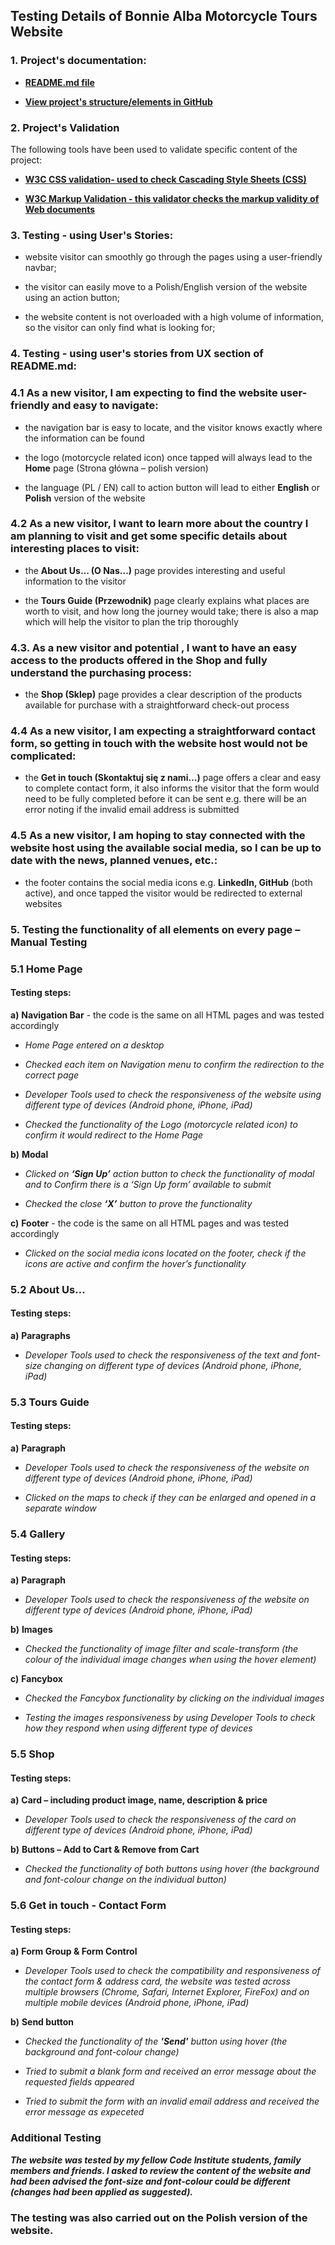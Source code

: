 ## Testing Details of Bonnie Alba Motorcycle Tours Website

        
### 1. Project's documentation:


* [**README.md file**](https://github.com/KrisK1978/Bonnie-Alba-Motorcycle-Tours-Milestone1-UCFD/blob/master/README.md)

* [**View project's structure/elements in GitHub**](https://github.com/KrisK1978/Bonnie-Alba-Motorcycle-Tours-Milestone1-UCFD")



### 2. Project's Validation



The following tools have been used to validate specific content of the project:



*   [**W3C CSS validation- used to check Cascading Style Sheets (CSS)**](https://jigsaw.w3.org/css-validator/#validate_by_input)

*   [**W3C Markup Validation - this validator checks the markup validity of Web documents**](https://validator.w3.org/#validate_by_input)




### 3. Testing - using User's Stories:



* website visitor can smoothly go through the pages using a user-friendly navbar;
        

* the visitor can easily move to a Polish/English version of the website using an action button;


* the website content is not overloaded with a high volume of information, so the visitor can only find what is looking for;




### 4. Testing - using user's stories from UX section of README.md:



### 4.1 As a new **visitor**, I am expecting to find the website user-friendly and easy to navigate:


* the navigation bar is easy to locate, and the visitor knows exactly where the information can be found


* the logo (motorcycle related icon) once tapped will always lead to the **Home** page (Strona główna – polish version)


* the language (PL / EN) call to action button will lead to either **English** or **Polish** version of the website



### 4.2 As a new **visitor**, I want to learn more about the country I am planning to visit and get some specific details about interesting places to visit:


* the **About Us… (O Nas…)** page provides interesting and useful information to the visitor


* the **Tours Guide (Przewodnik)** page clearly explains what places are worth to visit, and how long the journey would take; there is also a map which will help the visitor to plan the trip thoroughly



### 4.3. As a new **visitor** and potential  , I want to have an easy access to the products offered in the Shop and fully understand the purchasing process:


* the **Shop (Sklep)** page provides a clear description of the products available for purchase with a straightforward check-out process



### 4.4 As a new **visitor**, I am expecting a straightforward contact form, so getting in touch with the website host would not be complicated:


* the **Get in touch (Skontaktuj się z nami…)**  page offers a clear and easy to complete contact form, it also informs the visitor that the form would need to be fully completed before it can be sent
   e.g. there will be an error noting if the invalid email address is submitted



### 4.5 As a new visitor, I am hoping to stay connected with the website host using the available social media, so I can be up to date with the news, planned venues, etc.:


* the footer contains the social media icons e.g. **LinkedIn, GitHub** (both active), and once tapped the visitor would be redirected to external websites 



### 5. Testing the functionality of all elements on every page – Manual Testing



### 5.1 Home Page


#### Testing steps:


**a)**	**Navigation Bar** - the code is the same on all HTML pages and was tested accordingly


*  _Home Page entered on a desktop_


* _Checked each item on Navigation menu to confirm the redirection to the correct page_


* _Developer Tools used to check the responsiveness of the website using different type of devices (Android phone, iPhone, iPad)_


* _Checked the functionality of the Logo (motorcycle related icon) to confirm it would redirect to the Home Page_




**b)**	**Modal**


* _Clicked on **‘Sign Up’** action button to check the functionality of modal and to 
    Confirm there is a ‘Sign Up form’ available to submit_
 

* _Checked the close **‘X’** button to prove the functionality_
        

    
    
**c)**	**Footer** - the code is the same on all HTML pages and was tested accordingly


* _Clicked on the social media icons located on the footer, check if the icons are active and confirm the hover’s functionality_

    
    
    
### 5.2 About Us…



#### Testing steps:


**a)**	**Paragraphs** 


* _Developer Tools used to check the responsiveness of the text and font-size changing on different type of devices (Android phone, iPhone, iPad)_



### 5.3 Tours Guide



#### Testing steps:
	
	
**a)**	**Paragraph**


* _Developer Tools used to check the responsiveness of the website on different type of devices (Android phone, iPhone, iPad)_


* _Clicked on the maps to check if they can be enlarged and opened in a separate window_


### 5.4 Gallery



#### Testing steps:
	
	
**a)**	**Paragraph**
    
    
* _Developer Tools used to check the responsiveness of the website on different type of devices (Android phone, iPhone, iPad)_



**b)**	**Images**


* _Checked the functionality of image filter and scale-transform (the colour of the individual image changes when using the hover element)_



**c)**	**Fancybox**


* _Checked the Fancybox functionality by clicking on the individual images_


* _Testing the images responsiveness by using Developer Tools to check how they respond when using different type of devices_ 



### 5.5 Shop



#### Testing steps:
	
	
**a)**	**Card – including product image, name, description & price**


* _Developer Tools used to check the responsiveness of the card on different type of devices (Android phone, iPhone, iPad)_



**b)**	**Buttons – Add to Cart & Remove from Cart**


* _Checked the functionality of both buttons using hover (the background and font-colour change on the individual button)_



### 5.6 Get in touch - Contact Form



#### Testing steps:
	
	
**a)**	**Form Group & Form Control**


*	_Developer Tools used to check the compatibility and responsiveness of the contact form & address card, the website was tested across multiple browsers (Chrome, Safari, 
     Internet Explorer, FireFox) and on multiple mobile devices (Android phone, iPhone, iPad)_


    
**b)**	**Send button**


* _Checked the functionality of the **'Send'** button using hover (the background and font-colour change)_

        
* _Tried to submit a blank form and received an error message about the requested fields appeared_

        
* _Tried to submit the form with an invalid email address and received the error message as expeceted_




### Additional Testing


**_The website was tested by my fellow Code Institute students, family members and 
friends. I asked to review the content of the website and had been advised the 
font-size and font-colour could be different (changes had been applied as 
suggested)._**



### The testing was also carried out on the Polish version of the website.